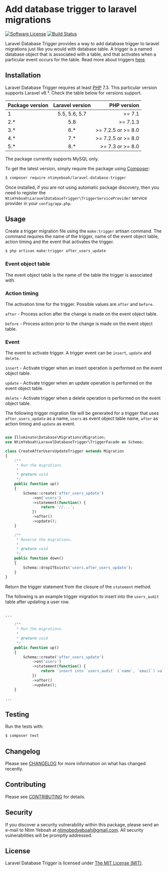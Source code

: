 Add database trigger to laravel migrations
==========================================

[![Software License](https://img.shields.io/badge/license-MIT-brightgreen.svg?style=flat-square)](LICENSE.md)
[![Build Status](https://img.shields.io/travis/NtimYeboah/laravel-database-trigger.svg?style=flat-square)](https://travis-ci.org/NtimYeboah/laravel-database-trigger)

Laravel Database Trigger provides a way to add database trigger to laravel migrations just like you would with database table. 
A trigger is a named database object that is associated with a table, and that activates when a particular event occurs for the table. Read more about triggers [here](https://dev.mysql.com/doc/refman/8.0/en/triggers.html).


## Installation

Laravel Database Trigger requires at least [PHP](https://php.net) 7.3. This particular version supports Laravel v8.*. Check the table below for versions support.

| Package version | Laravel version | PHP version |
|----------|:-------------:|------:|
| 1 | 5.5, 5.6, 5.7 | >= 7.1 |
| 2.* | 5.8 | >= 7.1.3 |
| 3.* | 6.* | >= 7.2.5 or >= 8.0 |
| 4.* | 7.* | >= 7.2.5 or >= 8.0 |
| 5.* | 8.* | >= 7.3 or >= 8.0 |

The package currently supports MySQL only.

To get the latest version, simply require the package using [Composer](https://getcomposer.org):

```bash
$ composer require ntimyeboah/laravel-database-trigger
```

Once installed, if you are not using automatic package discovery, then you need to register the `NtimYeboah\LaravelDatabaseTrigger\TriggerServiceProvider` service provider in your `config/app.php`.


## Usage
Create a trigger migration file using the `make:trigger` artisan command. 
The command requires the name of the trigger, name of the event object table, action timing and the event that activates the trigger.

```bash
$ php artisan make:trigger after_users_update
```

### Event object table
The event object table is the name of the table the trigger is associated with.

### Action timing
The activation time for the trigger. Possible values are `after` and `before`. 

`after` - Process action after the change is made on the event object table. 

`before` - Process action prior to the change is made on the event object table.

### Event
The event to activate trigger. A trigger event can be `insert`, `update` and `delete`.

`insert` - Activate trigger when an insert operation is performed on the event object table.

`update` - Activate trigger when an update operation is performed on the event object table.

`delete` - Activate trigger when a delete operation is performed on the event object table.


The following trigger migration file will be generated for a trigger that uses `after_users_update` as a name, `users` as event object table name, `after` as action timing and `update` as event.

```php

use Illuminate\Database\Migrations\Migration;
use NtimYeboah\LaravelDatabaseTrigger\TriggerFacade as Schema;

class CreateAfterUsersUpdateTrigger extends Migration
{
    /**
     * Run the migrations.
     *
     * @return void
     */
    public function up()
    {
        Schema::create('after_users_update')
            ->on('users')
            ->statement(function() {
                return '//...';
            })
            ->after()
            ->update();
    }

    /**
     * Reverse the migrations.
     *
     * @return void
     */
    public function down()
    {
        Schema::dropIfExists('users.after_users_update');
    }
}

```

Return the trigger statement from the closure of the `statement` method. 

The following is an example trigger migration to insert into the `users_audit` table after updating a user row.

```php

...

    /**
     * Run the migrations.
     *
     * @return void
     */
    public function up()
    {
        Schema::create('after_users_update')
            ->on('users')
            ->statement(function() {
                return 'insert into `users_audit` (`name`, `email`) values (old.name, old.email);';
            })
            ->after()
            ->update();
    }

...

```

## Testing

Run the tests with:

```php
$ composer test
```

## Changelog

Please see [CHANGELOG](https://github.com/NtimYeboah/laravel-database-trigger/blob/master/CHANGELOG.md) for more information on what has changed recently.

## Contributing

Please see [CONTRIBUTING](https://github.com/NtimYeboah/laravel-database-trigger/blob/master/CONTRIBUTING.md) for details.


## Security

If you discover a security vulnerability within this package, please send an e-mail to Ntim Yeboah at ntimobedyeboah@gmail.com. All security vulnerabilities will be promptly addressed.


## License

Laravel Database Trigger is licensed under [The MIT License (MIT)](LICENSE).